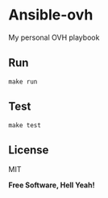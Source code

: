 Ansible-ovh
===

My personal OVH playbook

Run
---

`make run`

Test
---

`make test`

License
---

MIT

**Free Software, Hell Yeah!**
